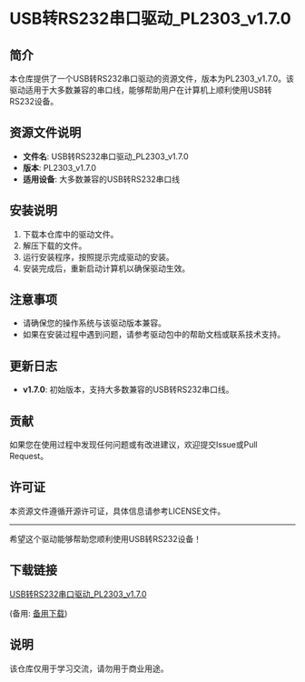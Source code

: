 # USB转RS232串口驱动_PL2303_v1.7.0

## 简介
本仓库提供了一个USB转RS232串口驱动的资源文件，版本为PL2303_v1.7.0。该驱动适用于大多数兼容的串口线，能够帮助用户在计算机上顺利使用USB转RS232设备。

## 资源文件说明
- **文件名**: USB转RS232串口驱动_PL2303_v1.7.0
- **版本**: PL2303_v1.7.0
- **适用设备**: 大多数兼容的USB转RS232串口线

## 安装说明
1. 下载本仓库中的驱动文件。
2. 解压下载的文件。
3. 运行安装程序，按照提示完成驱动的安装。
4. 安装完成后，重新启动计算机以确保驱动生效。

## 注意事项
- 请确保您的操作系统与该驱动版本兼容。
- 如果在安装过程中遇到问题，请参考驱动包中的帮助文档或联系技术支持。

## 更新日志
- **v1.7.0**: 初始版本，支持大多数兼容的USB转RS232串口线。

## 贡献
如果您在使用过程中发现任何问题或有改进建议，欢迎提交Issue或Pull Request。

## 许可证
本资源文件遵循开源许可证，具体信息请参考LICENSE文件。

---

希望这个驱动能够帮助您顺利使用USB转RS232设备！

## 下载链接
[USB转RS232串口驱动_PL2303_v1.7.0](https://pan.quark.cn/s/28410b3a4337) 

(备用: [备用下载](https://pan.baidu.com/s/13yi0WtpgIo6EAXm1CVEcVg?pwd=1234))

## 说明

该仓库仅用于学习交流，请勿用于商业用途。
